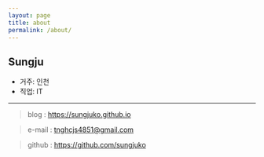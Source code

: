 ```yaml
---
layout: page
title: about
permalink: /about/
---
```



## Sungju


- 거주: 인천
- 직업: IT

* * *

> blog : https://sungjuko.github.io

> e-mail : tnghcjs4851@gmail.com

> github : https://github.com/sungjuko





<!-- ![about profile](https://github.com/soreal13/soreal13.github.io/blob/master/images/profile_a.jpg?raw=true  "profile") -->
